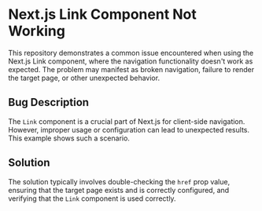 # Next.js Link Component Not Working

This repository demonstrates a common issue encountered when using the Next.js Link component, where the navigation functionality doesn't work as expected.  The problem may manifest as broken navigation, failure to render the target page, or other unexpected behavior.

## Bug Description
The `Link` component is a crucial part of Next.js for client-side navigation. However, improper usage or configuration can lead to unexpected results. This example shows such a scenario.

## Solution
The solution typically involves double-checking the `href` prop value, ensuring that the target page exists and is correctly configured, and verifying that the `Link` component is used correctly.